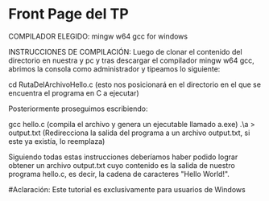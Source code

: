 # Front Page del TP

COMPILADOR ELEGIDO: mingw w64 gcc for windows

INSTRUCCIONES DE COMPILACIÓN: Luego de clonar el contenido del directorio en nuestra y pc y tras descargar el compilador mingw w64 gcc, abrimos la consola como administrador y tipeamos lo siguiente:

cd RutaDelArchivoHello.c (esto nos posicionará en el directorio en el que se encuentra el programa en C a ejecutar)

Posteriormente proseguimos escribiendo:

gcc hello.c (compila el archivo y genera un ejecutable llamado a.exe)
.\a > output.txt (Redirecciona la salida del programa a un archivo output.txt, si este ya existía, lo reemplaza)

Siguiendo todas estas instrucciones deberíamos haber podido lograr obtener un archivo output.txt cuyo contenido es la salida de nuestro programa hello.c, es decir, la cadena de caracteres "Hello World!".

#Aclaración: Este tutorial es exclusivamente para usuarios de Windows


